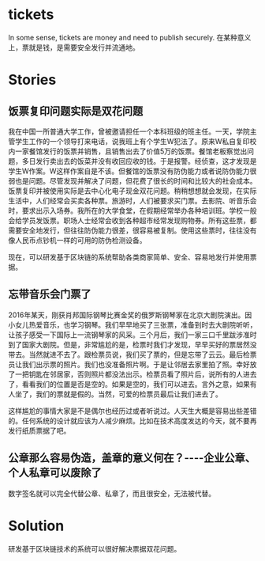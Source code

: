 # tickets
In some sense, tickets are money and need to publish securely. 在某种意义上，票就是钱，是需要安全发行并流通地。

# Stories

## 饭票复印问题实际是双花问题

   我在中国一所普通大学工作，曾被邀请担任一个本科班级的班主任。一天，学院主管学生工作的一个领导打来电话，说我班上有个学生W犯法了。原来W私自复印校内一家餐馆发行的饭票并销售，且销售出去了价值5万的饭票。餐馆老板察觉出问题，多日发行卖出去的饭菜并没有收回应收的钱。于是报警。经侦查，这才发现是学生W作案。W这样作案自是不该。但餐馆的饭票没有防伪能力或者说防伪能力很弱也是问题。尽管发现并解决了问题，但花费了很长的时间和比较大的社会成本。饭票复印并被使用实际是去中心化电子现金双花问题。稍稍想想就会发现，在实际生活中，人们经常会买卖各种票。旅游时，人们被要求买门票。去影院、听音乐会时，要求出示入场券。我所在的大学食堂，在假期经常举办各种培训班。学校一般会给学员发饭票。职场人士经常会收到各种超市经常发现购物券。所有这些票，都需要安全地发行，但往往防伪能力很差，很容易被复制。使用这些票时，往往没有像人民币点钞机一样的可用的防伪检测设备。

   现在，可以研发基于区块链的系统帮助各类商家简单、安全、容易地发行并使用票据。

## 忘带音乐会门票了


   2016年某天，刚获肖邦国际钢琴比赛金奖的俄罗斯钢琴家在北京大剧院演出。因小女儿热爱音乐，也学习钢琴。我们早早地买了三张票，准备到时去大剧院听听，让孩子感受一下国际上一流钢琴家的风采。三个月后，我们一家三口千里跋涉准时到了国家大剧院。但是，非常尴尬的是，检票时我们才发现，早早买好的票居然没带去。当然就进不去了。跟检票员说，我们买了票的，但是忘带了云云。最后检票员让我们出示票的照片。我们也没准备照片啊。于是让邻居去家里拍了照。幸好放了一把钥匙在邻居家，否则照片都没法出示。检票员看了照片后，说所有的人进去了，看看我们的位置是否是空的。如果是空的，我们可以进去。言外之意，如果有人坐了，我们的票就是假的。当然，可爱的检票员最后让我们进去了。

   这样尴尬的事情大家是不是偶尔也经历过或者听说过。人天生大概是容易出些差错的。任何系统的设计就应该为人减少麻烦。比如在技术高度发达的今天，就不要再发行纸质票据了吧。

## 公章那么容易伪造，盖章的意义何在？----企业公章、个人私章可以废除了

   数字签名就可以完全代替公章、私章了，而且很安全，无法被代替。

# Solution

   研发基于区块链技术的系统可以很好解决票据双花问题。
